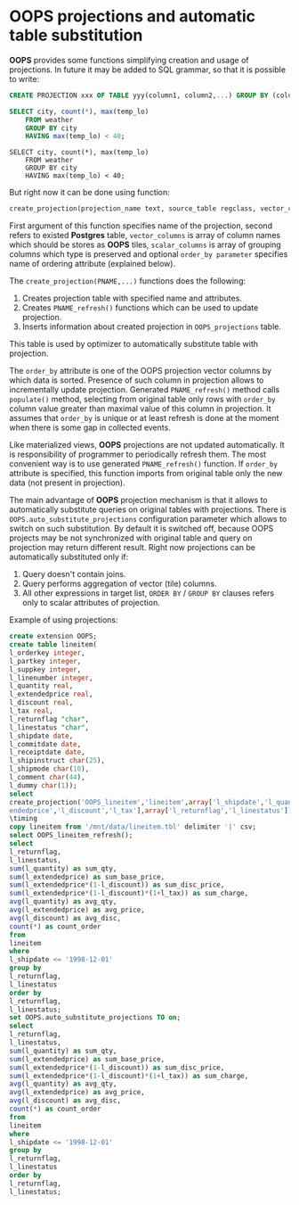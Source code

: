 # OOPS projections and automatic table substitution

**OOPS** provides some functions simplifying creation and usage of projections. In future it may be added to SQL grammar, so that it is possible to write:

```sql
CREATE PROJECTION xxx OF TABLE yyy(column1, column2,...) GROUP BY (column1, column2, ...)
```

```sql
SELECT city, count(*), max(temp_lo)
    FROM weather
    GROUP BY city
    HAVING max(temp_lo) < 40;
```

```postgres
SELECT city, count(*), max(temp_lo)
    FROM weather
    GROUP BY city
    HAVING max(temp_lo) < 40;
```

But right now it can be done using function:

```sql
create_projection(projection_name text, source_table regclass, vector_columns text[], scalar_columns text[] default null, order_by text default null)
```

First argument of this function specifies name of the projection, second refers to existed **Postgres** table, `vector_columns` is array of column names which should be stores as **OOPS** tiles, `scalar_columns` is array of grouping columns which type is preserved and optional `order_by parameter` specifies name of ordering attribute (explained below). 

The `create_projection(PNAME,...)` functions does the following:
1. Creates projection table with specified name and attributes.
2. Creates `PNAME_refresh()` functions which can be used to update projection.
3. Inserts information about created projection in `OOPS_projections` table. 

This table is used by optimizer to automatically substitute table with projection.

The `order_by` attribute is one of the OOPS projection vector columns by which data is sorted. 
Presence of such column in projection allows to incrementally update projection. 
Generated `PNAME_refresh()` method calls `populate()` method, selecting from original table only rows with `order_by` column value greater than maximal value of this column in projection. 
It assumes that `order_by` is unique or at least refresh is done at the moment when there is some gap in collected events.

Like materialized views, **OOPS** projections are not updated automatically.
It is responsibility of programmer to periodically refresh them. 
The most convenient way is to use generated `PNAME_refresh()` function.
If `order_by` attribute is specified, this function imports from original table
only the new data (not present in projection).

The main advantage of **OOPS** projection mechanism is that it allows to automatically substitute queries on original tables with projections. 
There is `OOPS.auto_substitute_projections` configuration parameter which allows to switch on such substitution.
By default it is switched off, because OOPS projects may be not synchronized with original table and query on projection may return different result.
Right now projections can be automatically substituted only if:
1. Query doesn't contain joins.
2. Query performs aggregation of vector (tile) columns.
3. All other expressions in target list, `ORDER BY` / `GROUP BY` clauses refers only to scalar attributes of projection.

Example of using projections:

```sql
create extension OOPS;
create table lineitem(
l_orderkey integer,
l_partkey integer,
l_suppkey integer,
l_linenumber integer,
l_quantity real,
l_extendedprice real,
l_discount real,
l_tax real,
l_returnflag "char",
l_linestatus "char",
l_shipdate date,
l_commitdate date,
l_receiptdate date,
l_shipinstruct char(25),
l_shipmode char(10),
l_comment char(44),
l_dummy char(1));
select
create_projection('OOPS_lineitem','lineitem',array['l_shipdate','l_quantity','l_ext
endedprice','l_discount','l_tax'],array['l_returnflag','l_linestatus']);
\timing
copy lineitem from '/mnt/data/lineitem.tbl' delimiter '|' csv;
select OOPS_lineitem_refresh();
select
l_returnflag,
l_linestatus,
sum(l_quantity) as sum_qty,
sum(l_extendedprice) as sum_base_price,
sum(l_extendedprice*(1-l_discount)) as sum_disc_price,
sum(l_extendedprice*(1-l_discount)*(1+l_tax)) as sum_charge,
avg(l_quantity) as avg_qty,
avg(l_extendedprice) as avg_price,
avg(l_discount) as avg_disc,
count(*) as count_order
from
lineitem
where
l_shipdate <= '1998-12-01'
group by
l_returnflag,
l_linestatus
order by
l_returnflag,
l_linestatus;
set OOPS.auto_substitute_projections TO on;
select
l_returnflag,
l_linestatus,
sum(l_quantity) as sum_qty,
sum(l_extendedprice) as sum_base_price,
sum(l_extendedprice*(1-l_discount)) as sum_disc_price,
sum(l_extendedprice*(1-l_discount)*(1+l_tax)) as sum_charge,
avg(l_quantity) as avg_qty,
avg(l_extendedprice) as avg_price,
avg(l_discount) as avg_disc,
count(*) as count_order
from
lineitem
where
l_shipdate <= '1998-12-01'
group by
l_returnflag,
l_linestatus
order by
l_returnflag,
l_linestatus;
```
